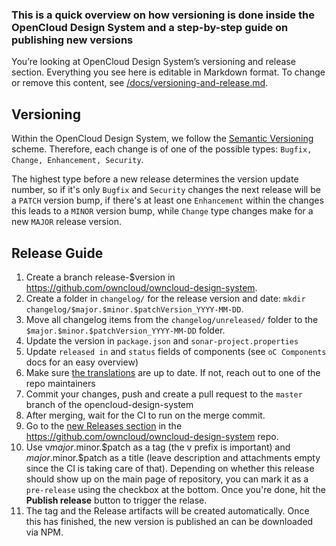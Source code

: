 ### This is a quick overview on how versioning is done inside the OpenCloud Design System and a step-by-step guide on publishing new versions

You’re looking at OpenCloud Design System’s versioning and release section. Everything you see here is editable in Markdown format. To change or remove this content, see [/docs/versioning-and-release.md](https://github.com/owncloud/owncloud-design-system/blob/master/docs/versioning-and-release.md).

## Versioning

Within the OpenCloud Design System, we follow the [Semantic Versioning](https://semver.org/) scheme. Therefore, each change is of one of the possible types: `Bugfix, Change, Enhancement, Security`. 

The highest type before a new release determines the version update number, so if it's only `Bugfix` and `Security` changes the next release will be a `PATCH` version bump, if there's at least one `Enhancement` within the changes this leads to a `MINOR` version bump, while `Change` type changes make for a new `MAJOR` release version.

## Release Guide

1.  Create a branch release-$version in https://github.com/owncloud/owncloud-design-system.
2.  Create a folder in `changelog/` for the release version and date: `mkdir changelog/$major.$minor.$patchVersion_YYYY-MM-DD`.
3.  Move all changelog items from the `changelog/unreleased/` folder to the `$major.$minor.$patchVersion_YYYY-MM-DD` folder.
4.  Update the version in `package.json` and `sonar-project.properties`
5.  Update `released in` and `status` fields of components (see `oC Components` docs for an easy overview)  
6.  Make sure [the translations](https://www.transifex.com/owncloud-org/owncloud/owncloud-design-system/) are up to date. If not, reach out to one of the repo maintainers
7.  Commit your changes, push and create a pull request to the `master` branch of the opencloud-design-system
8.  After merging, wait for the CI to run on the merge commit.
9.  Go to the [new Releases section](https://github.com/owncloud/owncloud-design-system/releases/new) in the https://github.com/owncloud/owncloud-design-system repo.
10.  Use v$major.$minor.$patch as a tag (the v prefix is important) and $major.$minor.$patch as a title (leave description and attachments empty since the CI is taking care of that). Depending on whether this release should show up on the main page of repository, you can mark it as a `pre-release` using the checkbox at the bottom. Once you're done, hit the **Publish release** button to trigger the relase.
11.  The tag and the Release artifacts will be created automatically. Once this has finished, the new version is published an can be downloaded via NPM.
